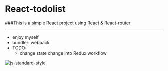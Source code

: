 # React-todolist
###This is a simple React project using React & React-router

--- 
* enjoy myself
* bundler: webpack
* TODO: 
	* change state change into Redux workflow

[![js-standard-style](https://cdn.rawgit.com/feross/standard/master/badge.svg)](https://github.com/feross/standard)

